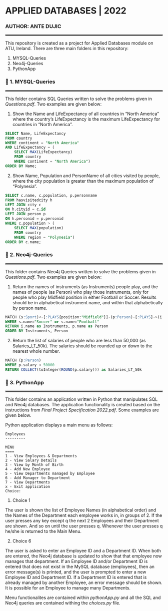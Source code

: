 # APPLIED DATABASES | 2022
### AUTHOR: ANTE DUJIC
<hr style="border:2px solid gray"> </hr>

This repository is created as a project for Applied Databases module on ATU, Ireland. There are three main folders in this repository:
1. MYSQL-Queries
2. Neo4j-Queries
3. PythonApp

    
### :file_folder: 1. MYSQL-Queries
<hr style="border:2px solid gray"> </hr>

This folder contains SQL Queries written to solve the problems given in *Questions.pdf*. Two examples are given below:

1. Show the Name and LifeExpectancy of all countries in “North America” where the country’s LifeExpectancy is the maximum LifeExpectancy for countries in “North America”.

```sql
SELECT Name, LifeExpectancy 
FROM country 
WHERE continent = "North America" 
AND LifeExpectancy = (
	SELECT MAX(LifeExpectancy)
	FROM country 
	WHERE continent = "North America") 
ORDER BY Name;
```


2. Show Name, Population and PersonName of all cities visited by people, where the city population is greater than the maximum population of “Polynesia”.

```sql
SELECT c.name, c.population, p.personname
FROM hasvisitedcity h
LEFT JOIN city c
ON h.cityid = c.id
LEFT JOIN person p
ON h.personid = p.personid
WHERE c.population > (
	SELECT MAX(population) 
	FROM country
	WHERE region = "Polynesia")
ORDER BY c.name;
```

### :file_folder: 2. Neo4j-Queries
<hr style="border:2px solid gray"> </hr>

This folder contains Neo4j Queries written to solve the problems given in *Questions.pdf*. Two examples are given below:

1. Return the names of instruments (as Instruments) people play, and the names of people (as Person) who play those instruments, only for people who play Midfield position in either Football or Soccer.
Results should be in alphabetical instrument name, and within that alphabetically by person name.

```sql
MATCH (s:Sport)<-[:PLAYS{position:"Midfield"}]-(p:Person)-[:PLAYS]->(i:Instrument)
WHERE s.name="Soccer" or s.name="Football"
RETURN i.name as Instruments, p.name as Person
ORDER BY Instruments, Person
```

2. Return the list of salaries of people who are less than 50,000 (as Salaries_LT_50k). The salaries should be rounded up or down to the nearest whole number. 

```sql
MATCH (p:Person)
WHERE p.salary < 50000
RETURN COLLECT(toInteger(ROUND(p.salary))) as Salaries_LT_50k
```

### :file_folder: 3. PythonApp
<hr style="border:2px solid gray"> </hr>

This folder contains an application written in Python that manipulates SQL and Neo4j databases. The application functionality is created based on the instructions from *Final Project Specification 2022.pdf*. Some examples are given below.

Python application displays a main menu as follows:

```console
Employees
---------

MENU
====
1 - View Employees & Departments
2 - View Salary Details
3 - View by Month of Birth
4 - Add New Employee
5 - View Departments managed by Employee
6 - Add Manager to Department
7 - View Departments
x - Exit application
Choice:   
```

1. Choice 1

The user is shown the list of Employee Names (in alphabetical order) and the Names of the Department each employee works in, in groups of 2. If the user presses any key except q the next 2 Employees and their Department are shown. And so on until the user presses q. Whenever the user presses q he/she is returned to the Main Menu.

2. Choice 6

The user is asked to enter an Employee ID and a Department ID.
When both are entered, the Neo4j database is updated to show that that employee now manages that department. If an Employee ID and/or Department ID is entered that does not exist in the MySQL database (employees), then an error message(s) is printed, and the user is prompted to enter a new Employee ID and Department ID. If a Department ID is entered that is already managed by another Employee, an error message should be shown. It is possible for an Employee to manage many Departments.

Menu functionalites are contained within *pythonApp.py* and all the SQL and Neo4j queries are contained withing the *choices.py* file. 